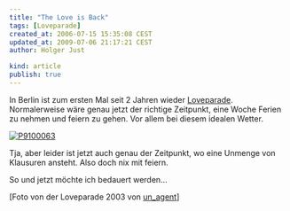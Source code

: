 ```yaml
---
title: "The Love is Back"
tags: [Loveparade]
created_at: 2006-07-15 15:35:08 CEST
updated_at: 2009-07-06 21:17:21 CEST
author: Holger Just

kind: article
publish: true
---
```


In Berlin ist zum ersten Mal seit 2 Jahren wieder [Loveparade](http://www.loveparade.net). Normalerweise wäre genau jetzt der richtige Zeitpunkt, eine Woche Ferien zu nehmen und feiern zu gehen. Vor allem bei diesem idealen Wetter.

<a href="http://www.flickr.com/photos/an_agent/26192526/"><img src="http://static.flickr.com/21/26192526_c417288f0e.jpg" alt="P9100063" title="love parade, 2003" class="center"/></a>

Tja, aber leider ist jetzt auch genau der Zeitpunkt, wo eine Unmenge von Klausuren ansteht. Also doch nix mit feiern.

So und jetzt möchte ich bedauert werden...

[Foto von der Loveparade 2003 von [un_agent](http://flickr.com/photos/an_agent/26192526/)]